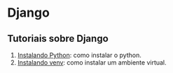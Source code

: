 # Django

## Tutoriais sobre Django

1. [Instalando Python](./01-%20Python%20instalacao.md):  como instalar o python.
2. [Instalando venv](./02%20-%20venv%20instalacao.md):  como instalar um ambiente virtual.
